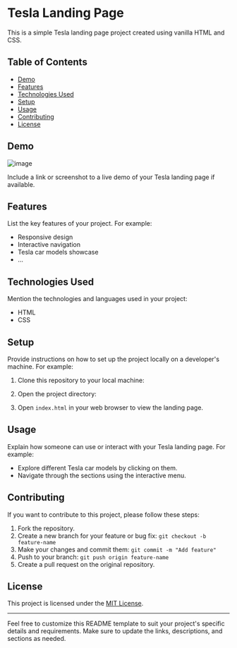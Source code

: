# Tesla Landing Page

This is a simple Tesla landing page project created using vanilla HTML and CSS.

## Table of Contents

- [Demo](#demo)
- [Features](#features)
- [Technologies Used](#technologies-used)
- [Setup](#setup)
- [Usage](#usage)
- [Contributing](#contributing)
- [License](#license)

## Demo

![image](https://github.com/GeorginaMampuru/Tesla-landingPage/assets/66384787/050d7941-0783-4c1d-b646-fa01293ef3c3)


Include a link or screenshot to a live demo of your Tesla landing page if available.

## Features

List the key features of your project. For example:
- Responsive design
- Interactive navigation
- Tesla car models showcase
- ...

## Technologies Used

Mention the technologies and languages used in your project:
- HTML
- CSS

## Setup

Provide instructions on how to set up the project locally on a developer's machine. For example:
1. Clone this repository to your local machine:

2. Open the project directory:

3. Open `index.html` in your web browser to view the landing page.

## Usage

Explain how someone can use or interact with your Tesla landing page. For example:
- Explore different Tesla car models by clicking on them.
- Navigate through the sections using the interactive menu.

## Contributing

If you want to contribute to this project, please follow these steps:

1. Fork the repository.
2. Create a new branch for your feature or bug fix: `git checkout -b feature-name`
3. Make your changes and commit them: `git commit -m "Add feature"`
4. Push to your branch: `git push origin feature-name`
5. Create a pull request on the original repository.

## License

This project is licensed under the [MIT License](LICENSE.md).

---

Feel free to customize this README template to suit your project's specific details and requirements. Make sure to update the links, descriptions, and sections as needed.

